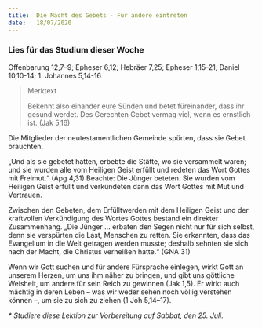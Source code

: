 ```yaml
---
title:  Die Macht des Gebets - Für andere eintreten
date:   18/07/2020
---
```


### Lies für das Studium dieser Woche
Offenbarung 12,7–9; Epheser 6,12; Hebräer 7,25; Epheser 1,15-21; Daniel 10,10-14; 1. Johannes 5,14-16

> <p>Merktext</p>
> Bekennt also einander eure Sünden und betet füreinander, dass ihr gesund werdet. Des Gerechten Gebet vermag viel, wenn es ernstlich ist. (Jak 5,16)

Die Mitglieder der neutestamentlichen Gemeinde spürten, dass sie Gebet brauchten.

„Und als sie gebetet hatten, erbebte die Stätte, wo sie versammelt waren; und sie wurden alle vom Heiligen Geist erfüllt und redeten das Wort Gottes mit Freimut.“ (Apg 4,31) Beachte: Die Jünger beteten. Sie wurden vom Heiligen Geist erfüllt und verkündeten dann das Wort Gottes mit Mut und Vertrauen.

Zwischen den Gebeten, dem Erfülltwerden mit dem Heiligen Geist und der kraftvollen Verkündigung des Wortes Gottes bestand ein direkter Zusammenhang. „Die Jünger ... erbaten den Segen nicht nur für sich selbst, denn sie verspürten die Last, Menschen zu retten. Sie erkannten, dass das Evangelium in die Welt getragen werden musste; deshalb sehnten sie sich nach der Macht, die Christus verheißen hatte.“ (GNA 31)

Wenn wir Gott suchen und für andere Fürsprache einlegen, wirkt Gott an unserem Herzen, um uns ihm näher zu bringen, und gibt uns göttliche Weisheit, um andere für sein Reich zu gewinnen (Jak 1,5). Er wirkt auch mächtig in deren Leben – was wir weder sehen noch völlig verstehen können –, um sie zu sich zu ziehen (1 Joh 5,14–17).

_* Studiere diese Lektion zur Vorbereitung auf Sabbat, den 25. Juli._